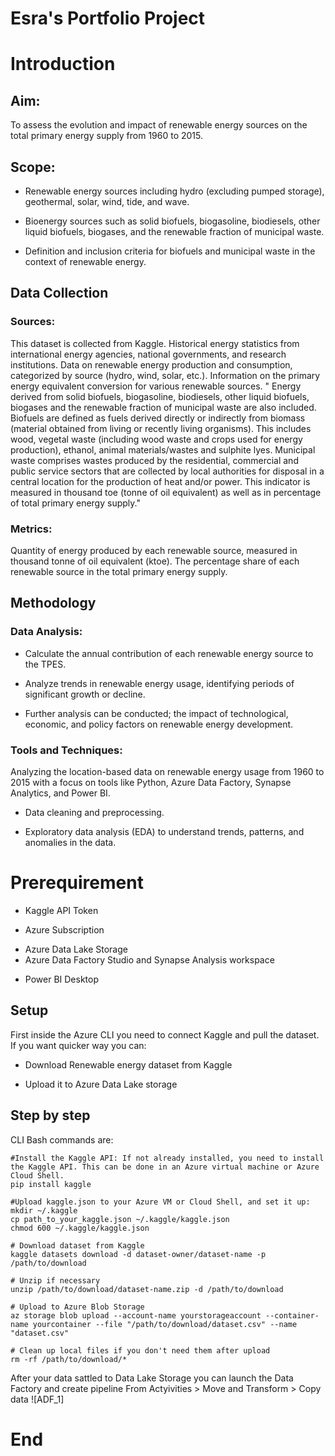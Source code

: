 # Esra's Portfolio Project

# Introduction
## Aim:
To assess the evolution and impact of renewable energy sources on the total primary energy supply from 1960 to 2015.

## Scope:
- Renewable energy sources including hydro (excluding pumped storage), geothermal, solar, wind, tide, and wave.
+ Bioenergy sources such as solid biofuels, biogasoline, biodiesels, other liquid biofuels, biogases, and the renewable fraction of municipal waste.
* Definition and inclusion criteria for biofuels and municipal waste in the context of renewable energy.

## Data Collection
### Sources:
This dataset is collected from Kaggle.
Historical energy statistics from international energy agencies, national governments, and research institutions.
Data on renewable energy production and consumption, categorized by source (hydro, wind, solar, etc.).
Information on the primary energy equivalent conversion for various renewable sources. " Energy derived from solid biofuels, biogasoline, biodiesels, other liquid biofuels, biogases and the renewable fraction of municipal waste are also included. Biofuels are defined as fuels derived directly or indirectly from biomass (material obtained from living or recently living organisms). This includes wood, vegetal waste (including wood waste and crops used for energy production), ethanol, animal materials/wastes and sulphite lyes. Municipal waste comprises wastes produced by the residential, commercial and public service sectors that are collected by local authorities for disposal in a central location for the production of heat and/or power. This indicator is measured in thousand toe (tonne of oil equivalent) as well as in percentage of total primary energy supply."
### Metrics:
Quantity of energy produced by each renewable source, measured in thousand tonne of oil equivalent (ktoe).
The percentage share of each renewable source in the total primary energy supply.
## Methodology
### Data Analysis:
- Calculate the annual contribution of each renewable energy source to the TPES.
* Analyze trends in renewable energy usage, identifying periods of significant growth or decline.
+ Further analysis can be conducted; the impact of technological, economic, and policy factors on renewable energy development.
### Tools and Techniques:
 Analyzing the location-based data on renewable energy usage from 1960 to 2015 with a focus on tools like Python, Azure Data Factory, Synapse Analytics, and Power BI.
- Data cleaning and preprocessing.
* Exploratory data analysis (EDA) to understand trends, patterns, and anomalies in the data.
   

# Prerequirement 
- Kaggle API Token
* Azure Subscription
+ Azure Data Lake Storage 
+ Azure Data Factory Studio and Synapse Analysis workspace
* Power BI Desktop
## Setup
First inside the Azure CLI you need to connect Kaggle and pull the dataset. If you want quicker way you can:
- Download Renewable energy dataset from Kaggle
+ Upload it to Azure Data Lake storage

## Step by step 

CLI Bash commands are:
```
#Install the Kaggle API: If not already installed, you need to install the Kaggle API. This can be done in an Azure virtual machine or Azure Cloud Shell.
pip install kaggle

#Upload kaggle.json to your Azure VM or Cloud Shell, and set it up:
mkdir ~/.kaggle
cp path_to_your_kaggle.json ~/.kaggle/kaggle.json
chmod 600 ~/.kaggle/kaggle.json

# Download dataset from Kaggle
kaggle datasets download -d dataset-owner/dataset-name -p /path/to/download

# Unzip if necessary
unzip /path/to/download/dataset-name.zip -d /path/to/download

# Upload to Azure Blob Storage
az storage blob upload --account-name yourstorageaccount --container-name yourcontainer --file "/path/to/download/dataset.csv" --name "dataset.csv"

# Clean up local files if you don't need them after upload
rm -rf /path/to/download/*
```

After your data sattled to Data Lake Storage you can launch the Data Factory and create pipeline
From Actyivities > Move and Transform > Copy data
![ADF_1]





# End